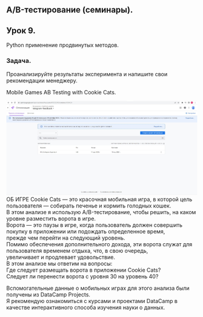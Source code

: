 ## A/B-тестирование (семинары).
## Урок 9.  
Python применение продвинутых методов.

### Задача.  
Проанализируйте результаты эксперимента и напишите свои рекомендации менеджеру.

Mobile Games AB Testing with Cookie Cats.
  
![](1.jpg) 
ОБ ИГРЕ
Cookie Cats — это красочная мобильная игра, в которой цель пользователя — собирать печенье и кормить голодных кошек.  
В этом анализе я использую A/B-тестирование, чтобы решить, на каком уровне разместить ворота в игре.  
Ворота — это паузы в игре, когда пользователь должен совершить покупку в приложении или подождать определенное время,  
прежде чем перейти на следующий уровень.   
Помимо обеспечения дополнительного дохода, эти ворота служат для пользователя временем отдыха, что, в свою очередь,  
увеличивает и продлевает удовольствие.  
В этом анализе мы ответим на вопросы:  
Где следует размещать ворота в приложении Cookie Cats?  
Следует ли перенести ворота с уровня 30 на уровень 40?

Вспомогательные данные о мобильных играх для этого анализа были получены из DataCamp Projects.  
Я рекомендую ознакомиться с курсами и проектами DataCamp в качестве интерактивного способа изучения науки о данных.